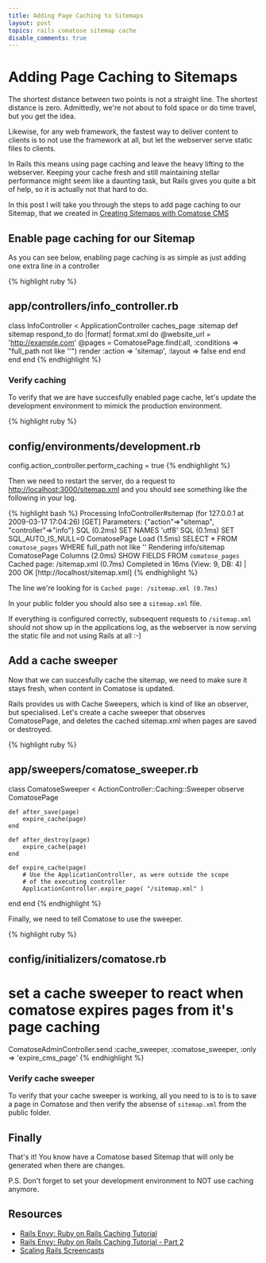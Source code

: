 ```yaml
---
title: Adding Page Caching to Sitemaps
layout: post
topics: rails comatose sitemap cache
disable_comments: true
---
```


# Adding Page Caching to Sitemaps

The shortest distance between two points is not a straight line. The shortest distance is zero. Admittedly, we're not about to fold space or do time travel, but you get the idea.

Likewise, for any web framework, the fastest way to deliver content to clients is to not use the framework at all, but let the webserver serve static files to clients.

In Rails this means using page caching and leave the heavy lifting to the webserver. Keeping your cache fresh and still maintaining stellar performance might seem like a daunting task, but Rails gives you quite a bit of help, so it is actually not that hard to do.

In this post I will take you through the steps to add page caching to our Sitemap, that we created in [Creating Sitemaps with Comatose CMS](/blog/2009/03/16/creating-sitemaps-with-comatose-cms.html.)

## Enable page caching for our Sitemap

As you can see below, enabling page caching is as simple as just adding one extra line in a controller

{% highlight ruby %}
## app/controllers/info_controller.rb
class InfoController < ApplicationController
	caches_page :sitemap
	def sitemap
		respond_to do |format|
      format.xml do
				@website_url = 'http://example.com'
				@pages = ComatosePage.find(:all, :conditions => "full_path not like ''")
				render :action => 'sitemap', :layout => false
			end
		end
	end
end
{% endhighlight %}


### Verify caching

To verify that we are have succesfully enabled page cache, let's update the development environment to mimick the production environment.

{% highlight ruby %}
## config/environments/development.rb
config.action_controller.perform_caching = true
{% endhighlight %}

Then we need to restart the server, do a request to <http://localhost:3000/sitemap.xml> and you should see something like the following in your log.

{% highlight bash %}
Processing InfoController#sitemap (for 127.0.0.1 at 2009-03-17 17:04:26) [GET]
  Parameters: {"action"=>"sitemap", "controller"=>"info"}
  SQL (0.2ms)   SET NAMES 'utf8'
  SQL (0.1ms)   SET SQL_AUTO_IS_NULL=0
  ComatosePage Load (1.5ms)   SELECT * FROM `comatose_pages` WHERE full_path not like ''
Rendering info/sitemap
  ComatosePage Columns (2.0ms)   SHOW FIELDS FROM `comatose_pages`
Cached page: /sitemap.xml (0.7ms)
Completed in 16ms (View: 9, DB: 4) | 200 OK [http://localhost/sitemap.xml]
{% endhighlight %}

The line we're looking for is `Cached page: /sitemap.xml (0.7ms)`

In your public folder you should also see a `sitemap.xml` file.

If everything is configured correctly, subsequent requests to `/sitemap.xml` should not show up in the applications log, as the webserver is now serving the static file and not using Rails at all :-)


## Add a cache sweeper

Now that we can succesfully cache the sitemap, we need to make sure it stays fresh, when content in Comatose is updated.

Rails provides us with Cache Sweepers, which is kind of like an observer, but specialised. Let's create a cache sweeper that observes ComatosePage, and deletes the cached sitemap.xml when pages are saved or destroyed.

{% highlight ruby %}
## app/sweepers/comatose_sweeper.rb
class ComatoseSweeper < ActionController::Caching::Sweeper
	observe ComatosePage
  
	def after_save(page)
		expire_cache(page)
	end
  
	def after_destroy(page)
		expire_cache(page)
	end
  
	def expire_cache(page)
		# Use the ApplicationController, as were outside the scope 
		# of the executing controller		
		ApplicationController.expire_page( "/sitemap.xml" )
  end
end
{% endhighlight %}

Finally, we need to tell Comatose to use the sweeper.

{% highlight ruby %}
## config/initializers/comatose.rb
# set a cache sweeper to react when comatose expires pages from it's page caching
ComatoseAdminController.send :cache_sweeper, 
	:comatose_sweeper, :only => 'expire_cms_page'
{% endhighlight %}

### Verify cache sweeper

To verify that your cache sweeper is working, all you need to is to is to save a page in Comatose and then verify the absense of `sitemap.xml` from the public folder.

## Finally

That's it! You know have a Comatose based Sitemap that will only be generated when there are changes.

P.S. Don't forget to set your development environment to NOT use caching anymore.

## Resources

* [Rails Envy: Ruby on Rails Caching Tutorial](http://www.railsenvy.com/2007/2/28/rails-caching-tutorial)
* [Rails Envy: Ruby on Rails Caching Tutorial - Part 2](http://www.railsenvy.com/2007/3/20/ruby-on-rails-caching-tutorial-part-2)
* [Scaling Rails Screencasts](http://railslab.newrelic.com/scaling-rails)
